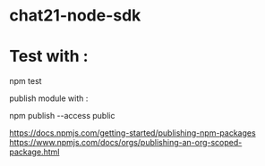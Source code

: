 # chat21-node-sdk

# Test with : 
npm test


publish module with : 

npm publish --access public

https://docs.npmjs.com/getting-started/publishing-npm-packages
https://www.npmjs.com/docs/orgs/publishing-an-org-scoped-package.html